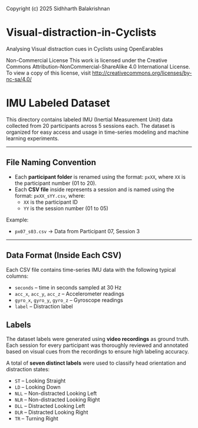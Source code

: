Copyright (c) 2025 Sidhharth Balakrishnan
# Visual-distraction-in-Cyclists
Analysing Visual distraction cues in Cyclists using OpenEarables

Non-Commercial License
This work is licensed under the Creative Commons Attribution-NonCommercial-ShareAlike 4.0 International License.
To view a copy of this license, visit http://creativecommons.org/licenses/by-nc-sa/4.0/


# IMU Labeled Dataset

This directory contains labeled IMU (Inertial Measurement Unit) data collected from 20 participants across 5 sessions each. The dataset is organized for easy access and usage in time-series modeling and machine learning experiments.


---

## File Naming Convention

- Each **participant folder** is renamed using the format: `pxXX`, where `XX` is the participant number (01 to 20).
- Each **CSV file** inside represents a session and is named using the format: `pxXX_sYY.csv`, where:
  - `XX` is the participant ID
  - `YY` is the session number (01 to 05)

Example:
- `px07_s03.csv` → Data from Participant 07, Session 3

---

##  Data Format (Inside Each CSV)

Each CSV file contains time-series IMU data with the following typical columns:
- `seconds` – time in seconds sampled at 30 Hz
- `acc_x`, `acc_y`, `acc_z` – Accelerometer readings
- `gyro_x`, `gyro_y`, `gyro_z` – Gyroscope readings
- `label` – Distraction label

##  Labels

The dataset labels were generated using **video recordings** as ground truth. Each session for every participant was thoroughly reviewed and annotated based on visual cues from the recordings to ensure high labeling accuracy.

A total of **seven distinct labels** were used to classify head orientation and distraction states:

- `ST`  – Looking Straight  
- `LD`  – Looking Down  
- `NLL` – Non-distracted Looking Left  
- `NLR` – Non-distracted Looking Right  
- `DLL` – Distracted Looking Left  
- `DLR` – Distracted Looking Right  
- `TR`  – Turning Right  

